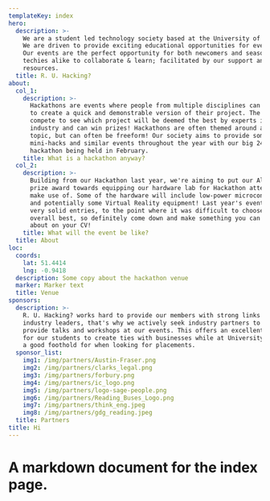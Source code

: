 ```yaml
---
templateKey: index
hero:
  description: >-
    We are a student led technology society based at the University of Reading.
    We are driven to provide exciting educational opportunities for everyone.
    Our events are the perfect opportunity for both newcomers and seasoned
    techies alike to collaborate & learn; facilitated by our support and
    resources.
  title: R. U. Hacking?
about:
  col_1:
    description: >-
      Hackathons are events where people from multiple disciplines can team up
      to create a quick and demonstrable version of their project. The teams
      compete to see which project will be deemed the best by experts in the
      industry and can win prizes! Hackathons are often themed around a certrain
      topic, but can often be freeform! Our society aims to provide some
      mini-hacks and similar events throughout the year with our big 24-hour
      hackathon being held in February.
    title: What is a hackathon anyway?
  col_2:
    description: >-
      Building from our Hackathon last year, we're aiming to put our Alumni
      prize award towards equipping our hardware lab for Hackathon attendees to
      make use of. Some of the hardware will include low-power microcontrollers
      and potentially some Virtual Reality equipment! Last year's event had some
      very solid entries, to the point where it was difficult to choose the
      overall best, so definitely come down and make something you can boast
      about on your CV!
    title: What will the event be like?
  title: About
loc:
  coords:
    lat: 51.4414
    lng: -0.9418
  description: Some copy about the hackathon venue
  marker: Marker text
  title: Venue
sponsors:
  description: >-
    R. U. Hacking? works hard to provide our members with strong links to local
    industry leaders, that's why we actively seek industry partners to come and
    provide talks and workshops at our events. This offers an excellent platform
    for our students to create ties with businesses while at University and get
    a good foothold for when looking for placements.
  sponsor_list:
    img1: /img/partners/Austin-Fraser.png
    img2: /img/partners/clarks_legal.png
    img3: /img/partners/forbury.png
    img4: /img/partners/ic_logo.png
    img5: /img/partners/logo-sage-people.png
    img6: /img/partners/Reading_Buses_Logo.png
    img7: /img/partners/think_eng.jpeg
    img8: /img/partners/gdg_reading.jpeg
  title: Partners
title: Hi
---
```

# A markdown document for the index page.
